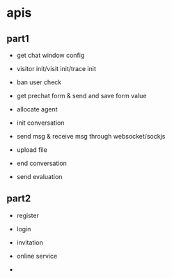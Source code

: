 # apis

## part1

* get chat window config

* visitor init/visit init/trace init

* ban user check

* get prechat form & send and save form value

* allocate agent 

* init conversation

* send msg & receive msg through websocket/sockjs

* upload file

* end conversation

* send evaluation


## part2

* register 

* login

* invitation

* online service

* 
